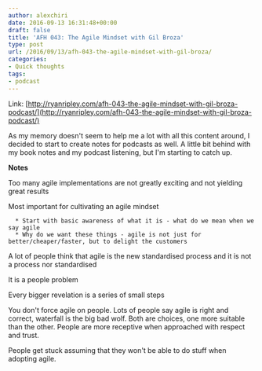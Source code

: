 ```yaml
---
author: alexchiri
date: 2016-09-13 16:31:48+00:00
draft: false
title: 'AFH 043: The Agile Mindset with Gil Broza'
type: post
url: /2016/09/13/afh-043-the-agile-mindset-with-gil-broza/
categories:
- Quick thoughts
tags:
- podcast
---
```


Link: [http://ryanripley.com/afh-043-the-agile-mindset-with-gil-broza-podcast/](http://ryanripley.com/afh-043-the-agile-mindset-with-gil-broza-podcast/)

As my memory doesn't seem to help me a lot with all this content around, I decided to start to create notes for podcasts as well. A little bit behind with my book notes and my podcast listening, but I'm starting to catch up.

**Notes**

Too many agile implementations are not greatly exciting and not yielding great results

Most important for cultivating an agile mindset



 	  * Start with basic awareness of what it is - what do we mean when we say agile
 	  * Why do we want these things - agile is not just for better/cheaper/faster, but to delight the customers

A lot of people think that agile is the new standardised process and it is not a process nor standardised

It is a people problem

Every bigger revelation is a series of small steps

You don't force agile on people. Lots of people say agile is right and correct, waterfall is the big bad wolf. Both are choices, one more suitable than the other. People are more receptive when approached with respect and trust.

People get stuck assuming that they won't be able to do stuff when adopting agile.
